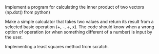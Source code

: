 


Implement a program for calculating the inner product of two vectors (np.dot() from python)

Make a simple calculator that takes two values and return its result from a selected basic operation (+, -, ÷, x). The code should know when a wrong option of operation (or when something different of a number) is input by the user.

Implementing a least squares method from scratch.

